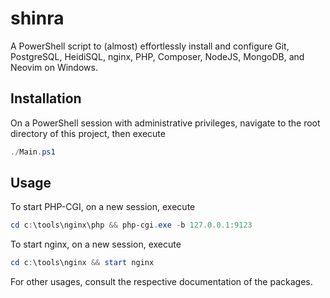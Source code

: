 # shinra
A PowerShell script to (almost) effortlessly install and configure Git, PostgreSQL, HeidiSQL, nginx, PHP, Composer, NodeJS, MongoDB, and Neovim on Windows.

## Installation
On a PowerShell session with administrative privileges, navigate to the root directory of this project, then execute
```powershell
./Main.ps1
```

## Usage
To start PHP-CGI, on a new session, execute
```powershell
cd c:\tools\nginx\php && php-cgi.exe -b 127.0.0.1:9123
```

To start nginx, on a new session, execute
```powershell
cd c:\tools\nginx && start nginx
```

For other usages, consult the respective documentation of the packages.
